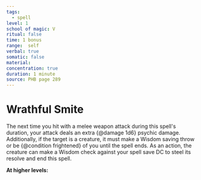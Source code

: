 ```yaml
---
tags:
  - spell
level: 1
school of magic: V
ritual: false
time: 1 bonus
range:  self
verbal: true
somatic: false
material: 
concentration: true
duration: 1 minute
source: PHB page 289
---
```

# Wrathful Smite
The next time you hit with a melee weapon attack during this spell's duration, your attack deals an extra {@damage 1d6} psychic damage. Additionally, if the target is a creature, it must make a Wisdom saving throw or be {@condition frightened} of you until the spell ends. As an action, the creature can make a Wisdom check against your spell save DC to steel its resolve and end this spell.

**At higher levels:** 